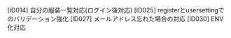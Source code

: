 [ID014] 自分の服装一覧対応(ログイン後対応)
[ID025] registerとusersettingでのバリデーション強化
[ID027] メールアドレス忘れた場合の対応
[ID030] ENV化対応